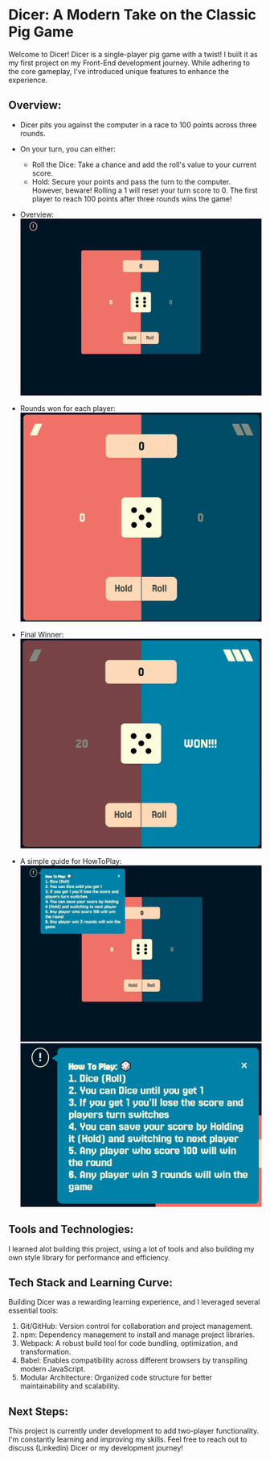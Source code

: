 # Dicer: A Modern Take on the Classic Pig Game
Welcome to Dicer!
Dicer is a single-player pig game with a twist! I built it as my first project on my Front-End 
development journey. While adhering to the core gameplay, I've introduced unique features to enhance 
the experience.

## Overview:
- Dicer pits you against the computer in a race to 100 points across three rounds.
- On your turn, you can either:
  - Roll the Dice: Take a chance and add the roll's value to your current score.
  - Hold: Secure your points and pass the turn to the computer.
However, beware! Rolling a 1 will reset your turn score to 0.
The first player to reach 100 points after three rounds wins the game!

- Overview:
![alt text](./readme/image-4.png)

- Rounds won for each player:
![alt text](./readme/image-1.png)

- Final Winner:
![alt text](./readme/image.png)

- A simple guide for HowToPlay:
![alt text](./readme/image-2.png)
![alt text](./readme/image-3.png)

## Tools and Technologies:
I learned alot building this project, using a lot of tools and also building my own style library for
performance and efficiency.

## Tech Stack and Learning Curve:
Building Dicer was a rewarding learning experience, and I leveraged several essential tools:
1. Git/GitHub: Version control for collaboration and project management.
2. npm: Dependency management to install and manage project libraries.
3. Webpack: A robust build tool for code bundling, optimization, and transformation.
4. Babel: Enables compatibility across different browsers by transpiling modern JavaScript.
5. Modular Architecture: Organized code structure for better maintainability and scalability.

## Next Steps:
This project is currently under development to add two-player functionality.
I'm constantly learning and improving my skills. Feel free to reach out to discuss (Linkedin) Dicer or my development journey!
